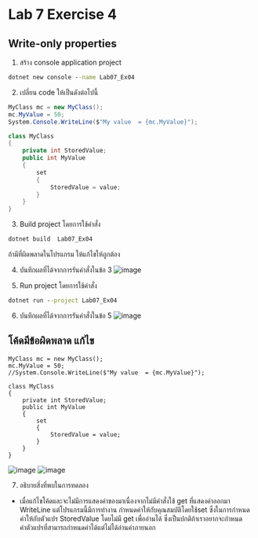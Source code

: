 # Lab 7 Exercise 4

## Write-only properties

1. สร้าง console application project

```cmd
dotnet new console --name Lab07_Ex04
```

2. เปลี่ยน code ให้เป็นดังต่อไปนี้

```cs
MyClass mc = new MyClass();
mc.MyValue = 50;
System.Console.WriteLine($"My value  = {mc.MyValue}");

class MyClass
{
    private int StoredValue;
    public int MyValue
    {
        set
        {
            StoredValue = value;
        }
    }
}
```

3. Build project โดยการใช้คำสั่ง

```cmd
dotnet build  Lab07_Ex04
```

ถ้ามีที่ผิดพลาดในโปรแกรม ให้แก้ไขให้ถูกต้อง

4. บันทึกผลที่ได้จากการรันคำสั่งในข้อ 3
![image](https://github.com/65030121natthamon/03376836-OOP-2566-Lab-07/assets/144195611/53755b77-e7fc-4f88-b873-73d8061bc332)

5. Run project โดยการใช้คำสั่ง

```cmd
dotnet run --project Lab07_Ex04
```

6. บันทึกผลที่ได้จากการรันคำสั่งในข้อ 5
![image](https://github.com/65030121natthamon/03376836-OOP-2566-Lab-07/assets/144195611/1b4eb618-695b-4769-8e42-54d40f8f2129)

## โค้ดมีข้อผิดพลาด แก้ไข
```
MyClass mc = new MyClass();
mc.MyValue = 50;
//System.Console.WriteLine($"My value  = {mc.MyValue}");

class MyClass
{
    private int StoredValue;
    public int MyValue
    {
        set
        {
            StoredValue = value;
        }
    }
}
```
![image](https://github.com/65030121natthamon/03376836-OOP-2566-Lab-07/assets/144195611/4dab3ed9-471d-4a38-9e0d-ec8207ec7313)
![image](https://github.com/65030121natthamon/03376836-OOP-2566-Lab-07/assets/144195611/f39de9f1-23dc-488a-87e0-2264a76a1d77)

7. อธิบายสิ่งที่พบในการทดลอง
 - เมื่อแก้ไขโค้ดและจะไม่มีการแสดงค่าของมาเนื่องจากไม่มีคำสั่งใช้ get ที่แสดงค่าออกมา WriteLine แต่โปรแกรมนี้มีการทำงาน กำหนดค่าให้กับคุณสมบัติโดยใช้set ซึ่งในการกำหนดค่าให้กับตัวแปร  StoredValue โดยไม่มี get เพื่ออ่านได้ ซึ่งเป็นปกติถ้าเราอยากจะกำหนดค่าตัวแปรที่สามารถกำหนดค่าได้แต่ไม่ได้อ่านค่าภายนอก
